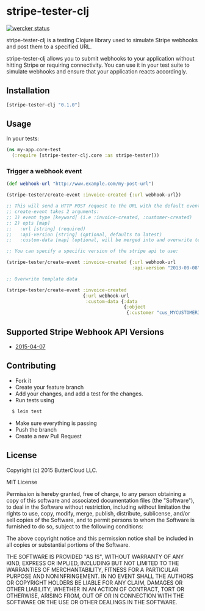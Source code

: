 # stripe-tester-clj

[![wercker status](https://app.wercker.com/status/71c78aa4a3202a075b26f37e829d3072/s/master "wercker status")](https://app.wercker.com/project/bykey/71c78aa4a3202a075b26f37e829d3072)

stripe-tester-clj is a testing Clojure library used to simulate Stripe webhooks and post them to a specified URL.

stripe-tester-clj allows you to submit webhooks to your application without hitting Stripe or requiring connectivity. You can use it in your test suite to simulate webhooks and ensure that your application reacts accordingly.


## Installation

```clojure
[stripe-tester-clj "0.1.0"]
```

## Usage

In your tests:

```clojure
(ns my-app.core-test
  (:require [stripe-tester-clj.core :as stripe-tester]))
```

### Trigger a webhook event


```clojure
(def webhook-url "http://www.example.com/my-post-url")

(stripe-tester/create-event :invoice-created {:url webhook-url})

;; This will send a HTTP POST request to the URL with the default event data as JSON
;; create-event takes 2 arguments:
;; 1) event type [keyword] (i.e :invoice-created, :customer-created)
;; 2) opts [map]
;;   :url [string] (required)
;;   :api-version [string] (optional, defaults to latest)
;;   :custom-data [map] (optional, will be merged into and overwrite template values)

;; You can specify a specific version of the stripe api to use:

(stripe-tester/create-event :invoice-created {:url webhook-url
                                              :api-version "2013-09-08"})

;; Overwrite template data

(stripe-tester/create-event :invoice-created
                            {:url webhook-url
                             :custom-data {:data
                                           {:object
                                            {:customer "cus_MYCUSTOMERID"}}})

```

## Supported Stripe Webhook API Versions

* [2015-04-07](https://github.com/buttercloud/stripe-tester-clj/tree/master/stripe-webhooks/2015-04-07)


## Contributing

* Fork it
* Create your feature branch
* Add your changes, and add a test for the changes.
* Run tests using

```bash
  $ lein test
```
* Make sure everything is passing
* Push the branch
* Create a new Pull Request

## License

Copyright (c) 2015 ButterCloud LLC.

MIT License

Permission is hereby granted, free of charge, to any person obtaining
a copy of this software and associated documentation files (the
"Software"), to deal in the Software without restriction, including
without limitation the rights to use, copy, modify, merge, publish,
distribute, sublicense, and/or sell copies of the Software, and to
permit persons to whom the Software is furnished to do so, subject to
the following conditions:

The above copyright notice and this permission notice shall be
included in all copies or substantial portions of the Software.

THE SOFTWARE IS PROVIDED "AS IS", WITHOUT WARRANTY OF ANY KIND,
EXPRESS OR IMPLIED, INCLUDING BUT NOT LIMITED TO THE WARRANTIES OF
MERCHANTABILITY, FITNESS FOR A PARTICULAR PURPOSE AND
NONINFRINGEMENT. IN NO EVENT SHALL THE AUTHORS OR COPYRIGHT HOLDERS BE
LIABLE FOR ANY CLAIM, DAMAGES OR OTHER LIABILITY, WHETHER IN AN ACTION
OF CONTRACT, TORT OR OTHERWISE, ARISING FROM, OUT OF OR IN CONNECTION
WITH THE SOFTWARE OR THE USE OR OTHER DEALINGS IN THE SOFTWARE.
